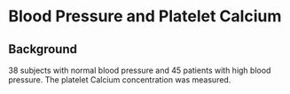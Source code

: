 # Blood Pressure and Platelet Calcium

## Background

38 subjects with normal blood pressure and 45 patients with high blood pressure.
The platelet Calcium concentration was measured.

